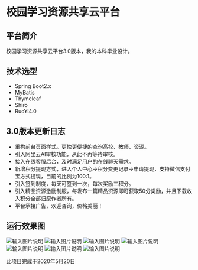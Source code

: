 # 校园学习资源共享云平台

## 平台简介
校园学习资源共享云平台3.0版本，我的本科毕业设计。

## 技术选型
- Spring Boot2.x
- MyBatis
- Thymeleaf
- Shiro
- RuoYi4.0

## 3.0版本更新日志
- 重构前台页面样式。更快更便捷的查询高校、教师、资源。
- 引入阿里云AI审核功能，从此不再等待审核。 
- 接入在线客服后台，及时满足用户的在线聊天需求。 
- 新增积分提现方式，进入个人中心->积分变更记录->申请提现，支持微信支付宝方式提现，目前的比例为100:1。 
- 引入签到制度，每天可签到一次，每次奖励三积分。 
- 引入精品资源激励制服，每发布一篇精品资源即可获取50分奖励，并且下载收入积分全部归原作者所有。 
- 平台承接广告，欢迎咨询，价格美丽！

## 运行效果图
![输入图片说明](https://images.gitee.com/uploads/images/2020/0322/091428_2b6cb3f9_1578863.png "在这里输入图片标题")
![输入图片说明](https://images.gitee.com/uploads/images/2020/0322/091444_7b9d1bd8_1578863.png "在这里输入图片标题")
![输入图片说明](https://images.gitee.com/uploads/images/2020/0322/091500_d65fad88_1578863.png "在这里输入图片标题")
![输入图片说明](https://images.gitee.com/uploads/images/2020/0322/091530_b82120b4_1578863.png "在这里输入图片标题")
![输入图片说明](https://images.gitee.com/uploads/images/2020/0322/091547_e2844dc1_1578863.png "在这里输入图片标题")
![输入图片说明](https://images.gitee.com/uploads/images/2020/0322/091602_5ab5f959_1578863.png "在这里输入图片标题")
![输入图片说明](https://images.gitee.com/uploads/images/2020/0322/091631_726e2042_1578863.png "在这里输入图片标题")

此项目完成于2020年5月20日
